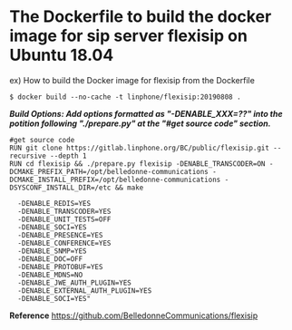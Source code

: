 # The Dockerfile to build the docker image for sip server flexisip on Ubuntu 18.04

ex) How to build the Docker image for flexisip from the Dockerfile
```
$ docker build --no-cache -t linphone/flexisip:20190808 .
```

***Build Options: Add options formatted as "-DENABLE_XXX=??" into the potition following "./prepare.py" at the "#get source code" section.***
```
#get source code
RUN git clone https://gitlab.linphone.org/BC/public/flexisip.git --recursive --depth 1
RUN cd flexisip && ./prepare.py flexisip -DENABLE_TRANSCODER=ON -DCMAKE_PREFIX_PATH=/opt/belledonne-communications -DCMAKE_INSTALL_PREFIX=/opt/belledonne-communications -DSYSCONF_INSTALL_DIR=/etc && make
```
```
  -DENABLE_REDIS=YES 
  -DENABLE_TRANSCODER=YES 
  -DENABLE_UNIT_TESTS=OFF 
  -DENABLE_SOCI=YES 
  -DENABLE_PRESENCE=YES 
  -DENABLE_CONFERENCE=YES 
  -DENABLE_SNMP=YES 
  -DENABLE_DOC=OFF 
  -DENABLE_PROTOBUF=YES 
  -DENABLE_MDNS=NO 
  -DENABLE_JWE_AUTH_PLUGIN=YES 
  -DENABLE_EXTERNAL_AUTH_PLUGIN=YES 
  -DENABLE_SOCI=YES"
```
**Reference**
https://github.com/BelledonneCommunications/flexisip
